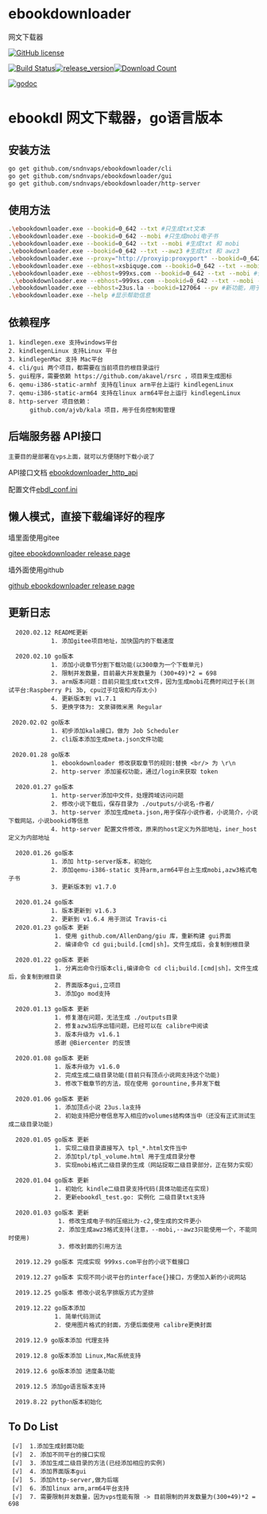 # ebookdownloader
网文下载器

 [![GitHub license](https://img.shields.io/github/license/sndnvaps/ebookdownloader)](https://github.com/sndnvaps/ebookdownloader/blob/master/LICENSE)

[![Build Status](https://travis-ci.org/sndnvaps/ebookdownloader.svg?branch=master)](https://travis-ci.org/sndnvaps/ebookdownloader)[![release_version](https://img.shields.io/github/release/sndnvaps/ebookdownloader.svg)](https://github.com/sndnvaps/ebookdownloader/releases)[![Download Count](https://img.shields.io/github/downloads/sndnvaps/ebookdownloader/total.svg)](https://github.com/sndnvaps/ebookdownloader/releases)



[![godoc](https://img.shields.io/badge/godoc-reference-blue.svg)](https://godoc.org/github.com/sndnvaps/ebookdownloader/)

# ebookdl 网文下载器，go语言版本

  ## 安装方法
  ```bash
  go get github.com/sndnvaps/ebookdownloader/cli
  go get github.com/sndnvaps/ebookdownloader/gui
  go get github.com/sndnvaps/ebookdownloader/http-server
  ```
  ## 使用方法
  ```bash
  .\ebookdownloader.exe --bookid=0_642 --txt #只生成txt文本
  .\ebookdownloader.exe --bookid=0_642 --mobi #只生成mobi电子书
  .\ebookdownloader.exe --bookid=0_642 --txt --mobi #生成txt 和 mobi
  .\ebookdownloader.exe --bookid=0_642 --txt --awz3 #生成txt 和 awz3
  .\ebookdownloader.exe --proxy="http://proxyip:proxyport" --bookid=0_642 --mobi #生成mobi电子书，在下载章节的过程中使用 Proxy
  .\ebookdownloader.exe --ebhost=xsbiquge.com --bookid=0_642 --txt --mobi #使用xsbiquge.com做为下载源，生成txt 和 mobi
  .\ebookdownloader.exe --ebhost=999xs.com --bookid=0_642 --txt --mobi #使用999xs.com做为下载源，生成txt 和 mobi
   .\ebookdownloader.exe --ebhost=999xs.com --bookid=0_642 --txt --mobi --meta #使用999xs.com做为下载源，生成txt,mobi电子书，并生成meta.json文件于小说目录当中
  .\ebookdownloader.exe --ebhost=23us.la --bookid=127064 --pv #新功能，用于打印小说的分卷信息，此时不下载小说任何内容
  .\ebookdownloader.exe --help #显示帮助信息
  ```

  ## 依赖程序 
    1. kindlegen.exe 支持windows平台
    2. kindlegenLinux 支持Linux 平台
    3. kindlegenMac 支持 Mac平台
    4. cli/gui 两个项目，都需要在当前项目的根目录运行
    5. gui程序，需要依赖 https://github.com/akavel/rsrc ，项目来生成图标
    6. qemu-i386-static-armhf 支持在linux arm平台上运行 kindlegenLinux
    7. qemu-i386-static-arm64 支持在linux arm64平台上运行 kindlegenLinux
    8. http-server 项目依赖：
          github.com/ajvb/kala 项目，用于任务控制和管理

  ## 后端服务器 API接口
    主要目的是部署在vps上面，就可以方便随时下载小说了
   API接口文档
[ebookdownloader_http_api](http-server/ebookdownloader_http_api.md)

配置文件[ebdl_conf.ini](conf/ebdl_conf.ini)

  ## 懒人模式，直接下载编译好的程序
  
  墙里面使用gitee

  [gitee ebookdownloader release page](https://gitee.com/sndnvaps/ebookdownloader/releases "https://gitee.com/sndnvaps/ebookdownloader/releases")

墙外面使用github

  [github ebookdownloader release page](https://github.com/sndnvaps/ebookdownloader/releases "https://github.com/sndnvaps/ebookdownloader/releases")


  ## 更新日志
      2020.02.12 README更新
                1. 添加gitee项目地址，加快国内的下载速度

      2020.02.10 go版本
                1. 添加小说章节分割下载功能(以300章为一个下载单元)
                2. 限制并发数量，目前最大并发数量为 (300+49)*2 = 698
                3. arm版本问题：目前只能生成txt文件，因为生成mobi花费时间过于长(测试平台:Raspberry Pi 3b, cpu过于垃圾和内存太小)
                4. 更新版本到 v1.7.1
                5. 更换字体为: 文泉驿微米黑 Regular

     2020.02.02 go版本
                1. 初步添加kala接口，做为 Job Scheduler
                2. cli版本添加生成meta.json文件功能

     2020.01.28 go版本
                1. ebookdownloader 修改获取章节的规则:替换 <br/> 为 \r\n
                2. http-server 添加鉴权功能，通过/login来获取 token

      2020.01.27 go版本
                1. http-server添加中文件，处理跨域访问问题
                2. 修改小说下载后，保存目录为 ./outputs/小说名-作者/
                3. http-server 添加生成meta.json,用于保存小说作者，小说简介，小说下载网站，小说bookid等信息
                4. http-server 配置文件修改，原来的host定义为外部地址，iner_host定义为内部地址
                
      2020.01.26 go版本
                1. 添加 http-server版本，初始化
                2. 添加qemu-i386-static 支持arm,arm64平台上生成mobi,azw3格式电子书
                3. 更新版本到 v1.7.0

      2020.01.24 go版本
                1. 版本更新到 v1.6.3
                2. 更新到 v1.6.4 用于测试 Travis-ci
      2020.01.23 go版本 更新
                 1. 使用 github.com/AllenDang/giu 库，重新构建 gui界面
                 2. 编译命令 cd gui;build.[cmd|sh]。文件生成后，会复制到根目录
                 
      2020.01.22 go版本 更新
                 1. 分离出命令行版本cli,编译命令 cd cli;build.[cmd|sh]。文件生成后，会复制到根目录
                 2. 界面版本gui,立项目
                 3. 添加go mod支持

      2020.01.13 go版本 更新
                 1. 修复潜在问题，无法生成 ./outputs目录
                 2. 修复azw3后序出错问题，已经可以在 calibre中阅读
                 3. 版本升级为 v1.6.1
                 感谢 @Biercenter 的反馈

      2020.01.08 go版本 更新
                 1. 版本升级为 v1.6.0
                 2. 完成生成二级目录功能(目前只有顶点小说网支持这个功能)
                 3. 修改下载章节的方法，现在使用 gorountine,多并发下载
                 
      2020.01.06 go版本 更新
                 1. 添加顶点小说 23us.la支持
                 2. 初始支持把分卷信息写入相应的volumes结构体当中（还没有正式测试生成二级目录功能)
                 
      2020.01.05 go版本 更新
                 1. 实现二级目录直接写入 tpl_*.html文件当中
                 2. 添加tpl/tpl_volume.html 用于生成目录分卷
                 3. 实现mobi格式二级目录的生成（网站捉取二级目录部分，正在努力实现）

      2020.01.04 go版本 更新
                 1. 初始化 kindle二级目录支持代码(具体功能还在实现)
                 2. 更新ebookdl_test.go: 实例化 二级目录txt支持
                 
      2020.01.03 go版本 更新
                  1. 修改生成电子书的压缩比为-c2,使生成的文件更小
                  2. 添加生成awz3格式支持(注意，--mobi,--awz3只能使用一个，不能同时使用)
                  3. 修改封面的引用方法

      2019.12.29 go版本 完成实现 999xs.com平台的小说下载接口

      2019.12.27 go版本 实现不同小说平台的interface{}接口，方便加入新的小说网站

      2019.12.25 go版本 修改小说名字排版方式为坚排

      2019.12.22 go版本添加 
                 1. 简单代码测试
                 2. 使用图片格式的封面，方便后面使用 calibre更换封面

      2019.12.9 go版本添加 代理支持

      2019.12.8 go版本添加 Linux,Mac系统支持

      2019.12.6 go版本添加 进度条功能

      2019.12.5 添加go语言版本支持
      
      2019.8.22 python版本初始化

  ## To Do List

     [√]  1.添加生成封面功能
     [√]  2. 添加不同平台的接口实现
     [√]  3. 添加生成二级目录的方法(已经添加相应的实例)
     [√]  4. 添加界面版本gui
     [√]  5. 添加http-server,做为后端
     [√]  6. 添加linux arm,arm64平台支持
     [√]  7. 需要限制并发数量，因为vps性能有限 -> 目前限制的并发数量为(300+49)*2 = 698

